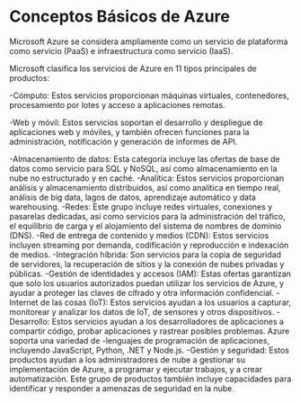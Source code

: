 # Conceptos Básicos de Azure

Microsoft Azure se considera ampliamente como un servicio de plataforma como servicio (PaaS) e infraestructura como servicio (IaaS).

Microsoft clasifica los servicios de Azure en 11 tipos principales de productos:

-Cómputo: Estos servicios proporcionan máquinas virtuales, contenedores, procesamiento por lotes y acceso a aplicaciones remotas.

-Web y móvil: Estos servicios soportan el desarrollo y despliegue de aplicaciones web y móviles, y también ofrecen funciones para la administración, notificación y generación de informes de API.

-Almacenamiento de datos: Esta categoría incluye las ofertas de base de datos como servicio para SQL y NoSQL, así como almacenamiento en la nube no estructurado y en caché.
-Analítica: Estos servicios proporcionan análisis y almacenamiento distribuidos, así como analítica en tiempo real, análisis de big data, lagos de datos, aprendizaje automático y data warehousing.
-Redes: Este grupo incluye redes virtuales, conexiones y pasarelas dedicadas, así como servicios para la administración del tráfico, el equilibrio de carga y el alojamiento del sistema de nombres de dominio (DNS).
-Red de entrega de contenido y medios (CDN): Estos servicios incluyen streaming por demanda, codificación y reproducción e indexación de medios.
-Integración híbrida: Son servicios para la copia de seguridad de servidores, la recuperación de sitios y la conexión de nubes privadas y públicas.
-Gestión de identidades y accesos (IAM): Estas ofertas garantizan que solo los usuarios autorizados puedan utilizar los servicios de Azure, y ayudar a proteger las claves de cifrado y otra información confidencial.
-Internet de las cosas (IoT): Estos servicios ayudan a los usuarios a capturar, monitorear y analizar los datos de IoT, de sensores y otros dispositivos.
-Desarrollo: Estos servicios ayudan a los desarrolladores de aplicaciones a compartir código, probar aplicaciones y rastrear posibles problemas. Azure soporta una variedad de    -lenguajes de programación de aplicaciones, incluyendo JavaScript, Python, .NET y Node.js.
-Gestión y seguridad: Estos productos ayudan a los administradores de nube a gestionar su implementación de Azure, a programar y ejecutar trabajos, y a crear automatización. Este grupo de productos también incluye capacidades para identificar y responder a amenazas de seguridad en la nube.
